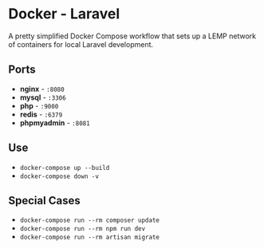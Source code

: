 # Docker - Laravel

A pretty simplified Docker Compose workflow that sets up a LEMP network of containers for local Laravel development.

## Ports

- **nginx** - `:8080`
- **mysql** - `:3306`
- **php** - `:9000`
- **redis** - `:6379`
- **phpmyadmin** - `:8081`

## Use

- `docker-compose up --build`
- `docker-compose down -v`

## Special Cases

- `docker-compose run --rm composer update`
- `docker-compose run --rm npm run dev`
- `docker-compose run --rm artisan migrate` 
